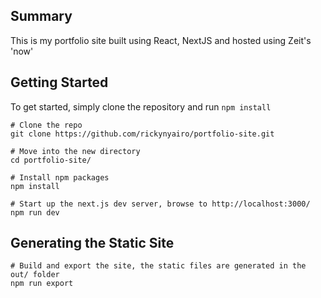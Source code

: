 
## Summary

This is my portfolio site built using React, NextJS and hosted using Zeit's 'now'

## Getting Started

To get started, simply clone the repository and run `npm install`

```
# Clone the repo
git clone https://github.com/rickynyairo/portfolio-site.git

# Move into the new directory
cd portfolio-site/

# Install npm packages
npm install

# Start up the next.js dev server, browse to http://localhost:3000/
npm run dev
```

## Generating the Static Site

```
# Build and export the site, the static files are generated in the out/ folder
npm run export
```